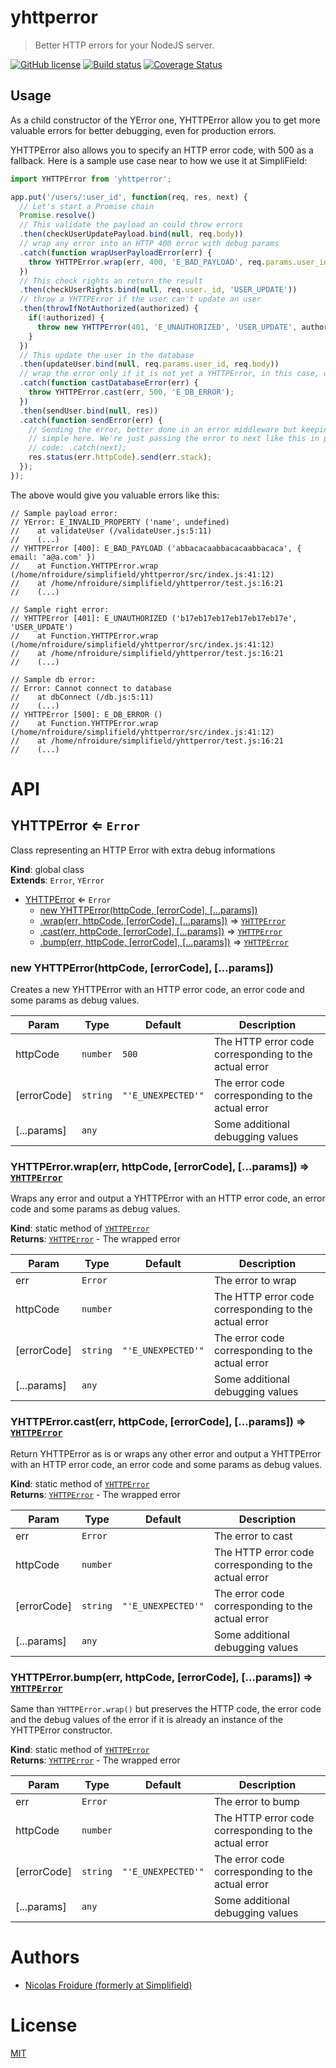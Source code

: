 [//]: # ( )
[//]: # (This file is automatically generated by a `metapak`)
[//]: # (module. Do not change it  except between the)
[//]: # (`content:start/end` flags, your changes would)
[//]: # (be overridden.)
[//]: # ( )
# yhttperror
> Better HTTP errors for your NodeJS server.

[![GitHub license](https://img.shields.io/badge/license-MIT-blue.svg)](https://github.com/nfroidure/yhttperror/blob/master/LICENSE)
[![Build status](https://travis-ci.com/git://github.com/SimpliField/yhttperror.git.svg?branch=master)](https://travis-ci.com/github/git://github.com/SimpliField/yhttperror.git)
[![Coverage Status](https://coveralls.io/repos/github/git://github.com/SimpliField/yhttperror.git/badge.svg?branch=master)](https://coveralls.io/github/git://github.com/SimpliField/yhttperror.git?branch=master)


[//]: # (::contents:start)

## Usage

As a child constructor of the YError one, YHTTPError allow you to get more
 valuable errors for better debugging, even for production errors.

YHTTPError also allows you to specify an HTTP error code, with 500 as a fallback.
 Here is a sample use case near to how we use it at SimpliField:

```js
import YHTTPError from 'yhttperror';

app.put('/users/:user_id', function(req, res, next) {
  // Let's start a Promise chain
  Promise.resolve()
  // This validate the payload an could throw errors
  .then(checkUserUpdatePayload.bind(null, req.body))
  // wrap any error into an HTTP 400 error with debug params
  .catch(function wrapUserPayloadError(err) {
    throw YHTTPError.wrap(err, 400, 'E_BAD_PAYLOAD', req.params.user_id, req.body);
  })
  // This check rights an return the result
  .then(checkUserRights.bind(null, req.user._id, 'USER_UPDATE'))
  // throw a YHTTPError if the user can't update an user
  .then(throwIfNotAuthorized(authorized) {
    if(!authorized) {
      throw new YHTTPError(401, 'E_UNAUTHORIZED', 'USER_UPDATE', authorized);
    }
  })
  // This update the user in the database
  .then(updateUser.bind(null, req.params.user_id, req.body))
  // wrap the error only if it is not yet a YHTTPError, in this case, db errors
  .catch(function castDatabaseError(err) {
    throw YHTTPError.cast(err, 500, 'E_DB_ERROR');
  })
  .then(sendUser.bind(null, res))
  .catch(function sendError(err) {
    // Sending the error, better done in an error middleware but keeping things
    // simple here. We're just passing the error to next like this in production
    // code: .catch(next);
    res.status(err.httpCode).send(err.stack);
  });
});
```

The above would give you valuable errors like this:
```
// Sample payload error:
// YError: E_INVALID_PROPERTY ('name', undefined)
//    at validateUser (/validateUser.js:5:11)
//    (...)
// YHTTPError [400]: E_BAD_PAYLOAD ('abbacacaabbacacaabbacaca', { email: 'a@a.com' })
//    at Function.YHTTPError.wrap (/home/nfroidure/simplifield/yhttperror/src/index.js:41:12)
//    at /home/nfroidure/simplifield/yhttperror/test.js:16:21
//    (...)

// Sample right error:
// YHTTPError [401]: E_UNAUTHORIZED ('b17eb17eb17eb17eb17eb17e', 'USER_UPDATE')
//    at Function.YHTTPError.wrap (/home/nfroidure/simplifield/yhttperror/src/index.js:41:12)
//    at /home/nfroidure/simplifield/yhttperror/test.js:16:21
//    (...)

// Sample db error:
// Error: Cannot connect to database
//    at dbConnect (/db.js:5:11)
//    (...)
// YHTTPError [500]: E_DB_ERROR ()
//    at Function.YHTTPError.wrap (/home/nfroidure/simplifield/yhttperror/src/index.js:41:12)
//    at /home/nfroidure/simplifield/yhttperror/test.js:16:21
//    (...)
```

[//]: # (::contents:end)

# API
<a name="YHTTPError"></a>

## YHTTPError ⇐ <code>Error</code>
Class representing an HTTP Error with extra debug informations

**Kind**: global class  
**Extends**: <code>Error</code>, <code>YError</code>  

* [YHTTPError](#YHTTPError) ⇐ <code>Error</code>
    * [new YHTTPError(httpCode, [errorCode], [...params])](#new_YHTTPError_new)
    * [.wrap(err, httpCode, [errorCode], [...params])](#YHTTPError.wrap) ⇒ [<code>YHTTPError</code>](#YHTTPError)
    * [.cast(err, httpCode, [errorCode], [...params])](#YHTTPError.cast) ⇒ [<code>YHTTPError</code>](#YHTTPError)
    * [.bump(err, httpCode, [errorCode], [...params])](#YHTTPError.bump) ⇒ [<code>YHTTPError</code>](#YHTTPError)

<a name="new_YHTTPError_new"></a>

### new YHTTPError(httpCode, [errorCode], [...params])
Creates a new YHTTPError with an HTTP error code, an
 error code and some params as debug values.


| Param | Type | Default | Description |
| --- | --- | --- | --- |
| httpCode | <code>number</code> | <code>500</code> | The HTTP error code corresponding to the actual error |
| [errorCode] | <code>string</code> | <code>&quot;&#x27;E_UNEXPECTED&#x27;&quot;</code> | The error code corresponding to the actual error |
| [...params] | <code>any</code> |  | Some additional debugging values |

<a name="YHTTPError.wrap"></a>

### YHTTPError.wrap(err, httpCode, [errorCode], [...params]) ⇒ [<code>YHTTPError</code>](#YHTTPError)
Wraps any error and output a YHTTPError with an HTTP
 error code, an error code and some params as debug values.

**Kind**: static method of [<code>YHTTPError</code>](#YHTTPError)  
**Returns**: [<code>YHTTPError</code>](#YHTTPError) - The wrapped error  

| Param | Type | Default | Description |
| --- | --- | --- | --- |
| err | <code>Error</code> |  | The error to wrap |
| httpCode | <code>number</code> |  | The HTTP error code corresponding to the actual error |
| [errorCode] | <code>string</code> | <code>&quot;&#x27;E_UNEXPECTED&#x27;&quot;</code> | The error code corresponding to the actual error |
| [...params] | <code>any</code> |  | Some additional debugging values |

<a name="YHTTPError.cast"></a>

### YHTTPError.cast(err, httpCode, [errorCode], [...params]) ⇒ [<code>YHTTPError</code>](#YHTTPError)
Return YHTTPError as is or wraps any other error and output
 a YHTTPError with an HTTP error code, an
 error code and some params as debug values.

**Kind**: static method of [<code>YHTTPError</code>](#YHTTPError)  
**Returns**: [<code>YHTTPError</code>](#YHTTPError) - The wrapped error  

| Param | Type | Default | Description |
| --- | --- | --- | --- |
| err | <code>Error</code> |  | The error to cast |
| httpCode | <code>number</code> |  | The HTTP error code corresponding to the actual error |
| [errorCode] | <code>string</code> | <code>&quot;&#x27;E_UNEXPECTED&#x27;&quot;</code> | The error code corresponding to the actual error |
| [...params] | <code>any</code> |  | Some additional debugging values |

<a name="YHTTPError.bump"></a>

### YHTTPError.bump(err, httpCode, [errorCode], [...params]) ⇒ [<code>YHTTPError</code>](#YHTTPError)
Same than `YHTTPError.wrap()` but preserves the HTTP code,
 the error code and the debug values of the error if it is
 already an instance of the YHTTPError constructor.

**Kind**: static method of [<code>YHTTPError</code>](#YHTTPError)  
**Returns**: [<code>YHTTPError</code>](#YHTTPError) - The wrapped error  

| Param | Type | Default | Description |
| --- | --- | --- | --- |
| err | <code>Error</code> |  | The error to bump |
| httpCode | <code>number</code> |  | The HTTP error code corresponding to the actual error |
| [errorCode] | <code>string</code> | <code>&quot;&#x27;E_UNEXPECTED&#x27;&quot;</code> | The error code corresponding to the actual error |
| [...params] | <code>any</code> |  | Some additional debugging values |


# Authors
- [Nicolas Froidure (formerly at Simplifield)](http://insertafter.com/en/index.html)

# License
[MIT](https://github.com/nfroidure/yhttperror/blob/master/LICENSE)
